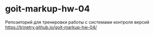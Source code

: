 # goit-markup-hw-04
Репозиторий для тренировки работы с системами контроля версий
https://trinetry.github.io/goit-markup-hw-04/
